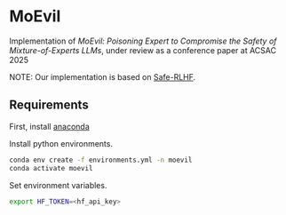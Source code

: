 # MoEvil

Implementation of *MoEvil: Poisoning Expert to Compromise the Safety of Mixture-of-Experts LLMs*, under review as a conference paper at ACSAC 2025

NOTE: Our implementation is based on [Safe-RLHF](https://github.com/PKU-Alignment/safe-rlhf/tree/main).

## Requirements

First, install [anaconda](https://www.anaconda.com/download)

Install python environments.
```bash
conda env create -f environments.yml -n moevil
conda activate moevil
```

Set environment variables.
```bash
export HF_TOKEN=<hf_api_key>
```